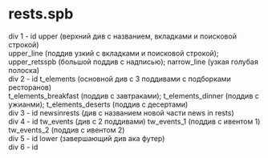 # rests.spb
div 1 - id upper (верхний див с названием, вкладками и поисковой строкой)<br>
upper_line (поддив узкий с вкладками и поисковой строкой); upper_retsspb (большой поддив с надписью); narrow_line (узкая голубая полоска)<br>
div 2 - id t_elements (основной див с 3 поддивами с подборками ресторанов)<br>
t_elements_breakfast (поддив с завтраками); t_elements_dinner (поддив с ужианми); t_elements_deserts (поддив с десертами)<br>
div 3 - id newsinrests (див с названием новой части news in rests)<br>
div 4 - id tw_events (див с 2 поддивами) tw_events_1 (поддив с ивентом 1) tw_events_2 (поддив с ивентом 2) <br>
div 5 - id lower (завершающий див ака футер)<br>
div 6 - id <br>
